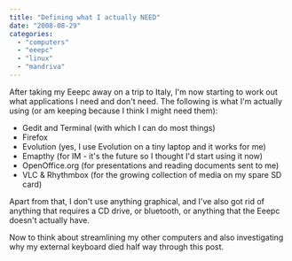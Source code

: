 ```yaml
---
title: "Defining what I actually NEED"
date: "2008-08-29"
categories: 
  - "computers"
  - "eeepc"
  - "linux"
  - "mandriva"
---
```


After taking my Eeepc away on a trip to Italy, I'm now starting to work out what applications I need and don't need. The following is what I'm actually using (or am keeping because I think I might need them):

- Gedit and Terminal (with which I can do most things)
- Firefox
- Evolution (yes, I use Evolution on a tiny laptop and it works for me)
- Emapthy (for IM - it's the future so I thought I'd start using it now)
- OpenOffice.org (for presentations and reading documents sent to me)
- VLC & Rhythmbox (for the growing collection of media on my spare SD card)

Apart from that, I don't use anything graphical, and I've also got rid of anything that requires a CD drive, or bluetooth, or anything that the Eeepc doesn't actually have.

Now to think about streamlining my other computers and also investigating why my external keyboard died half way through this post.

